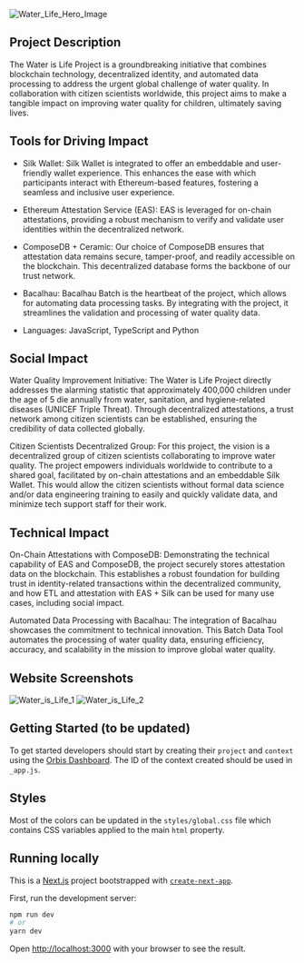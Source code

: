 ![Water_Life_Hero_Image](https://github.com/TechieTeee/Silk_Bacalhau_Ceramic_Bulk_Data_Tool/assets/100870737/872142fc-64a8-4930-9432-9efac51a592a)

## Project Description
The Water is Life Project is a groundbreaking initiative that combines blockchain technology, decentralized identity, and automated data processing to address the urgent global challenge of water quality. In collaboration with citizen scientists worldwide, this project aims to make a tangible impact on improving water quality for children, ultimately saving lives.

## Tools for Driving Impact
- Silk Wallet: Silk Wallet is integrated to offer an embeddable and user-friendly wallet experience. This enhances the ease with which participants interact with Ethereum-based features, fostering a seamless and inclusive user experience.
- Ethereum Attestation Service (EAS): EAS is leveraged for on-chain attestations, providing a robust mechanism to verify and validate user identities within the decentralized network.

- ComposeDB + Ceramic: Our choice of ComposeDB ensures that attestation data remains secure, tamper-proof, and readily accessible on the blockchain. This decentralized database forms the backbone of our trust network.

- Bacalhau: Bacalhau Batch is the heartbeat of the project, which allows for automating data processing tasks. By integrating with the project, it streamlines the validation and processing of water quality data.
- Languages: JavaScript, TypeScript and Python

## Social Impact
Water Quality Improvement Initiative: The Water is Life Project directly addresses the alarming statistic that approximately 400,000 children under the age of 5 die annually from water, sanitation, and hygiene-related diseases (UNICEF Triple Threat). Through decentralized attestations, a trust network among citizen scientists can be established, ensuring the credibility of data collected globally.

Citizen Scientists Decentralized Group: For this project, the vision is a decentralized group of citizen scientists collaborating to improve water quality. The project empowers individuals worldwide to contribute to a shared goal, facilitated by on-chain attestations and an embeddable Silk Wallet. This would allow the citizen scientists without formal data science and/or data engineering training to easily and quickly validate data, and minimize tech support staff for their work.

## Technical Impact
On-Chain Attestations with ComposeDB: Demonstrating the technical capability of EAS and ComposeDB, the project securely stores attestation data on the blockchain. This establishes a robust foundation for building trust in identity-related transactions within the decentralized community, and how ETL and attestation with EAS + Silk can be used for many use cases, including social impact.

Automated Data Processing with Bacalhau: The integration of Bacalhau showcases the commitment to technical innovation. This Batch Data Tool automates the processing of water quality data, ensuring efficiency, accuracy, and scalability in the mission to improve global water quality.

## Website Screenshots
![Water_is_Life_1](https://github.com/TechieTeee/Water_is_Life/assets/100870737/807ba5b5-9a91-4521-ac22-87a05782b125)
![Water_is_Life_2](https://github.com/TechieTeee/Water_is_Life/assets/100870737/7f8bffb6-895f-4185-90dc-7c14582aef65)



## Getting Started (to be updated)

To get started developers should start by creating their `project` and `context` using the [Orbis Dashboard](https://useorbis.com/dashboard). The ID of the context created should be used in `_app.js`.

## Styles

Most of the colors can be updated in the `styles/global.css` file which contains CSS variables applied to the main `html` property.

## Running locally

This is a [Next.js](https://nextjs.org/) project bootstrapped with [`create-next-app`](https://github.com/vercel/next.js/tree/canary/packages/create-next-app).

First, run the development server:

```bash
npm run dev
# or
yarn dev
```

Open [http://localhost:3000](http://localhost:3000) with your browser to see the result.
